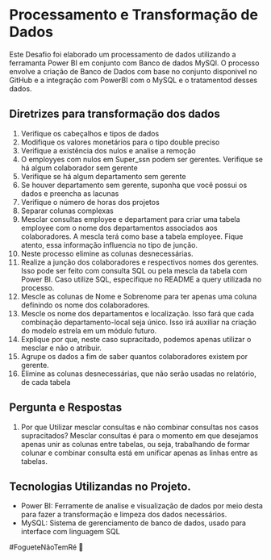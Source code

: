 # Processamento e Transformação de Dados

Este Desafio foi elaborado um processamento de dados utilizando a ferramanta Power BI em conjunto com Banco de dados MySQl.
O processo envolve a criação de Banco de Dados com base no conjunto disponivel no GitHub e a integração com PowerBI com o MySQL e o tratamentod desses dados.


## Diretrizes para transformação dos dados

1. Verifique os cabeçalhos e tipos de dados
2. Modifique os valores monetários para o tipo double preciso
3. Verifique a existência dos nulos e analise a remoção
4. O employyes com nulos em Super_ssn podem ser gerentes. Verifique se há algum colaborador sem gerente
5. Verifique se há algum departamento sem gerente
6. Se houver departamento sem gerente, suponha que você possui os dados e preencha as lacunas
7. Verifique o número de horas dos projetos
8. Separar colunas complexas
9. Mesclar consultas employee e departament para criar uma tabela employee com o nome dos departamentos associados aos colaboradores. A mescla terá como base a tabela employee. Fique atento, essa informação influencia no tipo de junção.
10. Neste processo elimine as colunas desnecessárias.
11. Realize a junção dos colaboradores e respectivos nomes dos gerentes. Isso pode ser feito com consulta SQL ou pela mescla da tabela com Power BI. Caso utilize SQL, especifique no README a query utilizada no processo.
12. Mescle as colunas de Nome e Sobrenome para ter apenas uma coluna definindo os nome dos colaboradores.
13. Mescle os nome dos departamentos e localização. Isso fará que cada combinação departamento-local seja único. Isso irá auxiliar na criação do modelo estrela em um módulo futuro.
14. Explique por que, neste caso supracitado, podemos apenas utilizar o mesclar e não o atribuir.
15. Agrupe os dados a fim de saber quantos colaboradores existem por gerente.
16. Elimine as colunas desnecessárias, que não serão usadas no relatório, de cada tabela


## Pergunta e Respostas
1. Por que Utilizar mesclar consultas e não combinar consultas nos casos supracitados?
   Mesclar consultas é para o momento em que desejamos apenas unir as colunas entre tabelas, ou seja, trabalhando de formar colunar e combinar consulta está em unificar apenas as linhas entre as tabelas.


## Tecnologias Utilizandas no Projeto.

- Power BI: Ferramente de analise e visualização de dados por meio desta para fazer a transformação e limpeza dos dados necessários.
- MySQL: Sistema de gerenciamento de banco de dados, usado para interface com linguagem SQL



 #FogueteNãoTemRé 🚀
